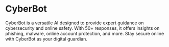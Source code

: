 # CyberBot
CyberBot is a versatile AI designed to provide expert guidance on cybersecurity and online safety. With 50+ responses, it offers insights on phishing, malware, online account protection, and more. Stay secure online with CyberBot as your digital guardian.
